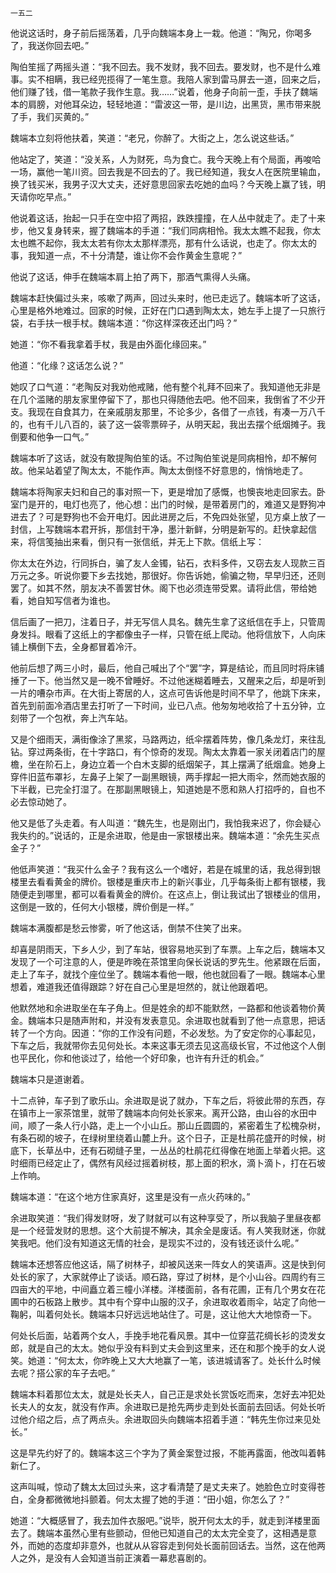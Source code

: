     一五二 

   他说这话时，身子前后摇荡着，几乎向魏端本身上一栽。他道：“陶兄，你喝多了，我送你回去吧。”

   陶伯笙摇了两摇头道：“我不回去。我不发财，我不回去。要发财，也不是什么难事。实不相瞒，我已经兜揽得了一笔生意。我陪人家到雷马屏去一道，回来之后，他们赚了钱，借一笔款子我作生意。我……”说着，他身子向前一歪，手扶了魏端本的肩膀，对他耳朵边，轻轻地道：“雷波这一带，是川边，出黑货，黑市带来脱了手，我们买黄的。”

   魏端本立刻将他扶着，笑道：“老兄，你醉了。大街之上，怎么说这些话。”

   他站定了，笑道：“没关系，人为财死，鸟为食亡。我今天晚上有个局面，再唆哈一场，赢他一笔川资。回去我是不回去的了。我已经知道，我女人在医院里输血，换了钱买米，我男子汉大丈夫，还好意思回家去吃她的血吗？今天晚上赢了钱，明天请你吃早点。”

   他说着这话，抬起一只手在空中招了两招，跌跌撞撞，在人丛中就走了。走了十来步，他又复身转来，握了魏端本的手道：“我们同病相怜。我太太瞧不起我，你太太也瞧不起你，我太太若有你太太那样漂亮，那有什么话说，也走了。你太太的事，我知道一点，不十分清楚，谁让你不会作黄金生意呢？”

   他说了这话，伸手在魏端本肩上拍了两下，那酒气熏得人头痛。

   魏端本赶快偏过头来，咳嗽了两声，回过头来时，他已走远了。魏端本听了这话，心里是格外地难过。回家的时候，正好在门口遇到陶太太，她左手上提了一只旅行袋，右手扶一根手杖。魏端本道：“你这样深夜还出门吗？”

   她道：“你不看我拿着手杖，我是由外面化缘回来。”

   他道：“化缘？这话怎么说？”

   她叹了口气道：“老陶反对我劝他戒赌，他有整个礼拜不回来了。我知道他无非是在几个滥赌的朋友家里停留下了，那也只得随他去吧。他不回来，我倒省了不少开支。我现在自食其力，在亲戚朋友那里，不论多少，各借了一点钱，有凑一万八千的，也有千儿八百的，装了这一袋零票碎子，从明天起，我出去摆个纸烟摊子。我倒要和他争一口气。”

   魏端本听了这话，就没有敢提陶伯笙的话。不过陶伯笙说是同病相怜，却不解何故。他呆站着望了陶太太，不能作声。陶太太倒怪不好意思的，悄悄地走了。

   魏端本将陶家夫妇和自己的事对照一下，更是增加了感慨，也懊丧地走回家去。卧室门是开的，电灯也亮了，他心想：出门的时候，是带着房门的，难道又是野狗冲进去了？可是野狗也不会开电灯。因此进房之后，不免四处张望，见方桌上放了一封信，上写魏端本君开拆，那信封干净，墨汁新鲜，分明是新写的。赶快拿起信来，将信笺抽出来看，倒只有一张信纸，并无上下款。信纸上写：

   你太太在外边，行同拆白，骗了友人金镯，钻石，衣料多件，又窃去友人现款三百万元之多。听说你要下乡去找她，那很好。你告诉她，偷骗之物，早早归还，还则罢了。如其不然，朋友决不善罢甘休。阁下也必须连带受累。请将此信，带给她看，她自知写信者为谁也。

   信后画了一把刀，注着日子，并无写信人具名。魏先生拿了这纸信在手上，只管周身发抖。眼看了这纸上的字都像虫子一样，只管在纸上爬动。他将信放下，人向床铺上横倒下去，全身都冒着冷汗。

   他前后想了两三小时，最后，他自己喊出了个“罢”字，算是结论，而且同时将床铺捶了一下。他当然又是一晚不曾睡好。不过他迷糊着睡去，又醒来之后，却是听到一片的嘈杂市声。在大街上寄居的人，这点可告诉他是时间不早了，他跳下床来，首先到前面冷酒店里去打听了一下时间，业已八点。他匆匆地收拾了十五分钟，立刻带了一个包袱，奔上汽车站。

   又是个细雨天，满街像涂了黑浆，马路两边，纸伞摆着阵势，像几条龙灯，来往乱钻。穿过两条街，在十字路口，有个惊奇的发现。陶太太靠着一家关闭着店门的屋檐，坐在阶石上，身边立着一个白木支脚的纸烟架子，其上摆满了纸烟盒。她身上穿件旧蓝布罩衫，左鼻子上架了一副黑眼镜，两手撑起一把大雨伞，然而她衣服的下半截，已完全打湿了。在那副黑眼镜上，知道她是不愿和熟人打招呼的，自也不必去惊动她了。

   他又是低了头走着。有人叫道：“魏先生，也是刚出门，我怕我来迟了，你会疑心我失约的。”说话的，正是余进取，他是由一家银楼出来。魏端本道：“余先生买点金子？”

   他低声笑道：“我买什么金子？我有这么一个嗜好，若是在城里的话，我总得到银楼里去看看黄金的牌价。银楼是重庆市上的新兴事业，几乎每条街上都有银楼，我随便走到哪里，都可以看看黄金的牌价。在这点上，倒让我试出了银楼业的信用，这倒是一致的，任何大小银楼，牌价倒是一样。”

   魏端本满腹都是愁云惨雾，听了他这话，倒禁不住笑了出来。

   却喜是阴雨天，下乡人少，到了车站，很容易地买到了车票。上车之后，魏端本又发现了一个可注意的人，便是昨晚在茶馆里向保长说话的罗先生。他紧跟在后面，走上了车子，就找个座位坐了。魏端本看他一眼，他也就回看了一眼。魏端本心里想着，难道我还值得跟踪？好在自己心里是坦然的，就让他跟着吧。

   他默然地和余进取坐在车子角上。但是姓余的却不能默然，一路都和他谈着物价黄金。魏端本只是随声附和，并没有发表意见。余进取也就看到了他一点意思，把话转了一个方向。因道：“你的工作没有问题，不必发愁。为了安定你的心事起见，下车之后，我就带你去见何处长。本来这事无须去见这高级长官，不过他这个人倒也平民化，你和他谈过了，给他一个好印象，也许有升迁的机会。”

   魏端本只是道谢着。

   十二点钟，车子到了歌乐山。余进取是说了就办，下车之后，将彼此带的东西，存在镇市上一家茶馆里，就带了魏端本向何处长家来。离开公路，由山谷的水田中间，顺了一条人行小路，走上一个小山丘。那山丘圆圆的，紧密着生了松槐杂树，有条石砌的坡子，在绿树里绕着山麓上升。这个日子，正是杜鹃花盛开的时候，树底下，长草丛中，还有石砌缝子里，一丛丛的杜鹃花红得像在地面上举着火把。这时细雨已经定止了，偶然有风经过摇着树枝，那上面的积水，滴卜滴卜，打在石坡上作响。

   魏端本道：“在这个地方住家真好，这里是没有一点火药味的。”

   余进取笑道：“我们得发财呀，发了财就可以有这种享受了，所以我脑子里昼夜都是一个经营发财的思想。这个大前提不解决，其余全是废话。有人笑我财迷，你就笑我吧。他们没有知道这无情的社会，是现实不过的，没有钱还谈什么呢。”

   魏端本还想答应他这话，隔了树林子，却被风送来一阵女人的笑语声。这是快到何处长的家了，大家就停止了谈话。顺石路，穿过了树林，是个小山谷。四周约有三四亩大的平地，中间矗立着三幢小洋楼。洋楼面前，各有花圃，正有几个男女在花圃中的石板路上散步。其中有个穿中山服的汉子，余进取收着雨伞，站定了向他一鞠躬，叫着何处长。魏端本只好远远地站住了。可是，这让他大大地惊奇一下。

   何处长后面，站着两个女人，手挽手地花看风景。其中一位穿蓝花绸长衫的烫发女郎，就是自己的太太。她似乎没有料到丈夫会到这里来，还在和那个挽手的女人说笑。她道：“何太太，你昨晚上又大大地赢了一笔，该进城请客了。处长什么时候去呢？搭公家的车子去吧。”

   魏端本料着那位太太，就是处长夫人，自己正是求处长赏饭吃而来，怎好去冲犯处长夫人的女友，就没有作声。余进取已是抢先两步走到处长面前去回话。何处长听过他介绍之后，点了两点头。余进取回头向魏端本招着手道：“韩先生你过来见处长。”

   这是早先约好了的。魏端本这三个字为了黄金案登过报，不能再露面，他改叫着韩新仁了。

   这声叫喊，惊动了魏太太回过头来，这才看清楚了是丈夫来了。她脸色立时变得苍白，全身都微微地抖颤着。何太太握了她的手道：“田小姐，你怎么了？”

   她道：“大概感冒了，我去加件衣服吧。”说毕，脱开何太太的手，就走到洋楼里面去了。魏端本虽然心里有些颤动，但他已知道自己的太太完全变了，这相遇是意外，而她的态度却非意外，也就从从容容走到何处长面前回话去。当然，这在他两人之外，是没有人会知道当前正演着一幕悲喜剧的。


